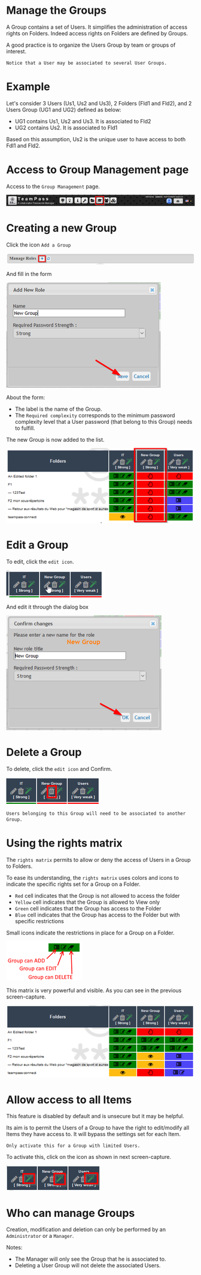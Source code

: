 # Manage the Groups

A Group contains a set of Users. It simplifies the administration of access rights on Folders.
Indeed access rights on Folders are defined by Groups. 

A good practice is to organize the Users Group by team or groups of interest.

	Notice that a User may be associated to several User Groups.

# Example

Let's consider 3 Users (Us1, Us2 and Us3), 2 Folders (Fld1 and Fld2), and 2 Users Group (UG1 and UG2) defined as below:

* UG1 contains Us1, Us2 and Us3. It is associated to Fld2
* UG2 contains Us2. It is associated to Fld1

Based on this assumption, Us2 is the unique user to have access to both Fdl1 and Fld2.

# Access to Group Management page

Access to the `Group Management` page.

![Screenshot](../img/mng-grp-1.png)

# Creating a new Group

Click the icon `Add a Group`

![Screenshot](../img/mng-grp-2.png)

And fill in the form

![Screenshot](../img/mng-grp-3.png)

About the form:

* The label is the name of the Group.
* The `Required complexity` corresponds to the minimum password complexity level that a User password (that belong to this Group) needs to fulfill.

The new Group is now added to the list.

![Screenshot](../img/mng-grp-4.png)

# Edit a Group

To edit, click the `edit icon`.

![Screenshot](../img/mng-grp-5.png)

And edit it through the dialog box

![Screenshot](../img/mng-grp-6.png)

# Delete a Group

To delete, click the `edit icon` and Confirm.

![Screenshot](../img/mng-grp-7.png)

	Users belonging to this Group will need to be associated to another Group.

# Using the rights matrix

The `rights matrix` permits to allow or deny the access of Users in a Group to Folders.

To ease its understanding, the `rights matrix` uses colors and icons to indicate the specific rights set for a Group on a Folder.

* `Red` cell indicates that the Group is not allowed to access the folder
* `Yellow` cell indicates that the Group is allowed to View only
* `Green` cell indicates that the Group has access to the Folder
* `Blue` cell indicates that the Group has access to the Folder but with specific restrictions

Small icons indicate the restrictions in place for a Group on a Folder.

![Screenshot](../img/mng-grp-8.png)

This matrix is very powerful and visible. As you can see in the previous screen-capture.

![Screenshot](../img/mng-grp-9.png)

# Allow access to all Items

This feature is disabled by default and is unsecure but it may be helpful.

Its aim is to permit the Users of a Group to have the right to edit/modify all Items they have access to.
It will bypass the settings set for each Item.

	Only activate this for a Group with limited Users.

To activate this, click on the icon as shown in next screen-capture.

![Screenshot](../img/mng-grp-10.png)

# Who can manage Groups

Creation, modification and deletion can only be performed by an `Administrator` or a `Manager`.

Notes:

* The Manager will only see the Group that he is associated to.
* Deleting a User Group will not delete the associated Users.
